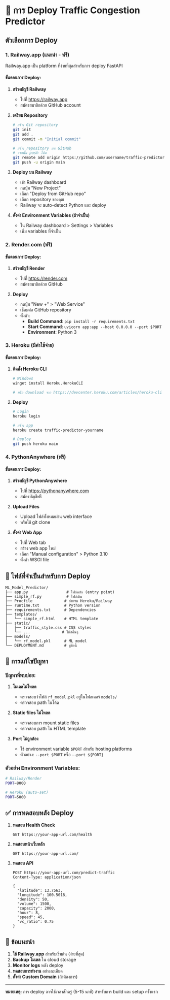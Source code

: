 # 🚀 การ Deploy Traffic Congestion Predictor

## ตัวเลือกการ Deploy

### 1. Railway.app (แนะนำ - ฟรี)
Railway.app เป็น platform ที่ง่ายที่สุดสำหรับการ deploy FastAPI

#### ขั้นตอนการ Deploy:

1. **สร้างบัญชี Railway**
   - ไปที่ https://railway.app
   - สมัครสมาชิกด้วย GitHub account

2. **เตรียม Repository**
   ```bash
   # สร้าง Git repository
   git init
   git add .
   git commit -m "Initial commit"
   
   # สร้าง repository บน GitHub
   # จากนั้น push โค้ด
   git remote add origin https://github.com/username/traffic-predictor.git
   git push -u origin main
   ```

3. **Deploy บน Railway**
   - เข้า Railway dashboard
   - กดปุ่ม "New Project"
   - เลือก "Deploy from GitHub repo"
   - เลือก repository ของคุณ
   - Railway จะ auto-detect Python และ deploy

4. **ตั้งค่า Environment Variables (ถ้าจำเป็น)**
   - ใน Railway dashboard > Settings > Variables
   - เพิ่ม variables ที่จำเป็น

### 2. Render.com (ฟรี)

#### ขั้นตอนการ Deploy:

1. **สร้างบัญชี Render**
   - ไปที่ https://render.com
   - สมัครสมาชิกด้วย GitHub

2. **Deploy**
   - กดปุ่ม "New +" > "Web Service"
   - เชื่อมต่อ GitHub repository
   - ตั้งค่า:
     - **Build Command**: `pip install -r requirements.txt`
     - **Start Command**: `uvicorn app:app --host 0.0.0.0 --port $PORT`
     - **Environment**: Python 3

### 3. Heroku (มีค่าใช้จ่าย)

#### ขั้นตอนการ Deploy:

1. **ติดตั้ง Heroku CLI**
   ```bash
   # Windows
   winget install Heroku.HerokuCLI
   
   # หรือ download จาก https://devcenter.heroku.com/articles/heroku-cli
   ```

2. **Deploy**
   ```bash
   # Login
   heroku login
   
   # สร้าง app
   heroku create traffic-predictor-yourname
   
   # Deploy
   git push heroku main
   ```

### 4. PythonAnywhere (ฟรี)

#### ขั้นตอนการ Deploy:

1. **สร้างบัญชี PythonAnywhere**
   - ไปที่ https://pythonanywhere.com
   - สมัครบัญชีฟรี

2. **Upload Files**
   - Upload ไฟล์ทั้งหมดผ่าน web interface
   - หรือใช้ git clone

3. **ตั้งค่า Web App**
   - ไปที่ Web tab
   - สร้าง web app ใหม่
   - เลือก "Manual configuration" > Python 3.10
   - ตั้งค่า WSGI file

## 📁 ไฟล์ที่จำเป็นสำหรับการ Deploy

```
ML_Model_Predictor/
├── app.py                 # ไฟล์หลัก (entry point)
├── simple_rf.py           # ไฟล์เดิม
├── Procfile              # สำหรับ Heroku/Railway
├── runtime.txt           # Python version
├── requirements.txt      # Dependencies
├── templates/
│   └── simple_rf.html    # HTML template
├── static/
│   ├── traffic_style.css # CSS styles
│   └── ...              # ไฟล์อื่นๆ
├── models/
│   └── rf_model.pkl      # ML model
└── DEPLOYMENT.md         # คู่มือนี้
```

## 🔧 การแก้ไขปัญหา

### ปัญหาที่พบบ่อย:

1. **โมเดลไม่โหลด**
   - ตรวจสอบว่าไฟล์ `rf_model.pkl` อยู่ในโฟลเดอร์ `models/`
   - ตรวจสอบ path ในโค้ด

2. **Static files ไม่โหลด**
   - ตรวจสอบการ mount static files
   - ตรวจสอบ path ใน HTML template

3. **Port ไม่ถูกต้อง**
   - ใช้ environment variable `$PORT` สำหรับ hosting platforms
   - ตัวอย่าง: `--port $PORT` หรือ `--port ${PORT}`

### ตัวอย่าง Environment Variables:

```bash
# Railway/Render
PORT=8000

# Heroku (auto-set)
PORT=5000
```

## ✅ การทดสอบหลัง Deploy

1. **ทดสอบ Health Check**
   ```
   GET https://your-app-url.com/health
   ```

2. **ทดสอบหน้าเว็บหลัก**
   ```
   GET https://your-app-url.com/
   ```

3. **ทดสอบ API**
   ```
   POST https://your-app-url.com/predict-traffic
   Content-Type: application/json
   
   {
     "latitude": 13.7563,
     "longitude": 100.5018,
     "density": 50,
     "volume": 1500,
     "capacity": 2000,
     "hour": 8,
     "speed": 45,
     "vc_ratio": 0.75
   }
   ```

## 🎯 ข้อแนะนำ

1. **ใช้ Railway.app** สำหรับเริ่มต้น (ง่ายที่สุด)
2. **Backup โมเดล** ใน cloud storage
3. **Monitor logs** หลัง deploy
4. **ทดสอบการทำงาน** อย่างละเอียด
5. **ตั้งค่า Custom Domain** (ถ้าต้องการ)

---

**หมายเหตุ:** การ deploy อาจใช้เวลาสักครู่ (5-15 นาที) สำหรับการ build และ setup ครั้งแรก
